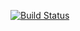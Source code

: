 [![Build Status](https://travis-ci.com/AsianPw/DEV_dashboard_2018.svg?token=M3xbjJUWZq4UxPF7fE7j&branch=master)](https://travis-ci.com/AsianPw/DEV_dashboard_2018)